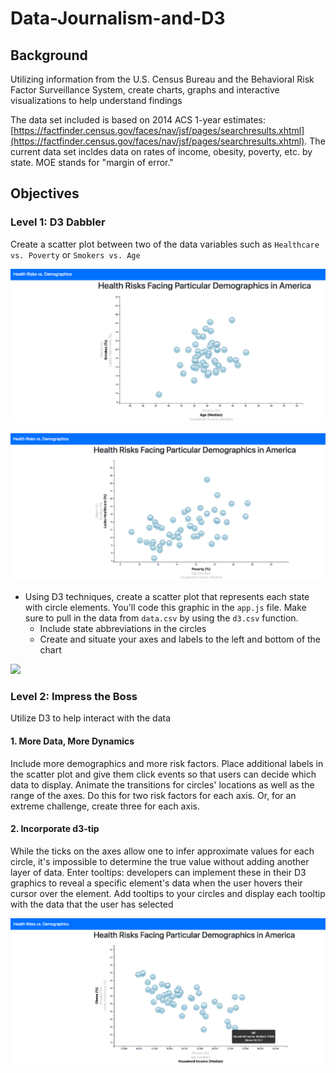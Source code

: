 # Data-Journalism-and-D3 

 

## Background

Utilizing information from the U.S. Census Bureau and the Behavioral Risk Factor Surveillance System, create charts, graphs and interactive visualizations to help understand findings

The data set included is based on 2014 ACS 1-year estimates: [https://factfinder.census.gov/faces/nav/jsf/pages/searchresults.xhtml](https://factfinder.census.gov/faces/nav/jsf/pages/searchresults.xhtml). The current data set incldes data on rates of income, obesity, poverty, etc. by state. MOE stands for "margin of error."


## Objectives

### Level 1: D3 Dabbler

Create a scatter plot between two of the data variables such as `Healthcare vs. Poverty` or `Smokers vs. Age`

![](Images/smokes_vs_age.png)

![](Images/healthcare_vs_poverty.png)

* Using D3 techniques, create a scatter plot that represents each state with circle elements. You'll code this graphic in the `app.js` file. Make sure to pull in the data from `data.csv` by using the `d3.csv` function. 
    * Include state abbreviations in the circles
    * Create and situate your axes and labels to the left and bottom of the chart

![](Images/converted-raw-data_dataframe.png)


### Level 2: Impress the Boss

Utilize D3 to help interact with the data

#### 1. More Data, More Dynamics

Include more demographics and more risk factors. Place additional labels in the scatter plot and give them click events so that users can decide which data to display. Animate the transitions for circles' locations as well as the range of the axes. Do this for two risk factors for each axis. Or, for an extreme challenge, create three for each axis.

#### 2. Incorporate d3-tip

While the ticks on the axes allow one to infer approximate values for each circle, it's impossible to determine the true value without adding another layer of data. Enter tooltips: developers can implement these in their D3 graphics to reveal a specific element's data when the user hovers their cursor over the element. Add tooltips to your circles and display each tooltip with the data that the user has selected

![](Images/obese_vs_income.png)
